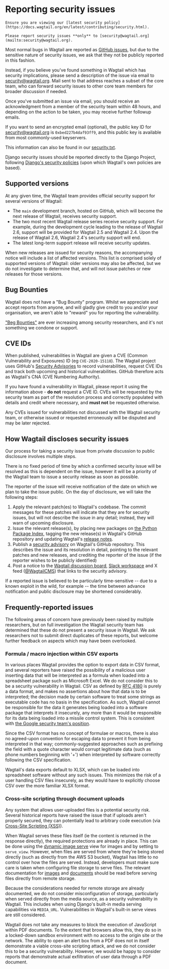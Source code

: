 # Reporting security issues

```{warning}
Ensure you are viewing our [latest security policy](https://docs.wagtail.org/en/latest/contributing/security.html).
```

```{note}
Please report security issues **only** to [security@wagtail.org](mailto:security@wagtail.org).
```

Most normal bugs in Wagtail are reported as [GitHub issues](https://github.com/wagtail/wagtail/issues), but due to the sensitive nature of security issues, we ask that they not be publicly reported in this fashion.

Instead, if you believe you've found something in Wagtail which has security implications, please send a description of the issue via email to <security@wagtail.org>.
Mail sent to that address reaches a subset of the core team, who can forward security issues to other core team members for broader discussion if needed.

Once you've submitted an issue via email, you should receive an acknowledgment from a member of the security team within 48 hours, and depending on the action to be taken, you may receive further followup emails.

If you want to send an encrypted email (optional), the public key ID for <security@wagtail.org> is `0xbed227b4daf93ff9`, and this public key is available from most commonly-used keyservers.

This information can also be found in our [security.txt](https://wagtail.org/.well-known/security.txt).

Django security issues should be reported directly to the Django Project, following [Django's security policies](inv:django#internals/security) (upon which Wagtail's own policies are based).

## Supported versions

At any given time, the Wagtail team provides official security support for several versions of Wagtail:

-   The `main` development branch, hosted on GitHub, which will become the next release of Wagtail, receives security support.
-   The two most recent Wagtail release series receive security support.
    For example, during the development cycle leading to the release of
    Wagtail 2.6, support will be provided for Wagtail 2.5 and Wagtail 2.4. Upon the release of Wagtail 2.6, Wagtail 2.4's security support will end.
-   The latest long-term support release will receive security updates.

When new releases are issued for security reasons, the accompanying notice will include a list of affected versions.
This list is comprised solely of supported versions of Wagtail: older versions may also be affected, but we do not investigate to determine that, and will not issue patches or new releases for those versions.

## Bug Bounties

Wagtail does not have a "Bug Bounty" program. Whilst we appreciate and accept reports from anyone, and will gladly give credit to you and/or your organisation, we aren't able to "reward" you for reporting the vulnerability.

["Beg Bounties"](https://www.troyhunt.com/beg-bounties/) are ever increasing among security researchers, and it's not something we condone or support.

## CVE IDs

When published, vulnerabilities in Wagtail are given a CVE (Common Vulnerability and Exposures) ID (eg `CVE-2020-15118`). The Wagtail project uses GitHub's [Security Advisories](https://github.com/wagtail/wagtail/security/advisories) to record vulnerabilities, request CVE IDs and track both upcoming and historical vulnerabilities. GitHub therefore acts as Wagtail's CNA (CVE Numbering Authority).

If you have found a vulnerability in Wagtail, please report it using the information above - **do not** request a CVE ID. CVEs will be requested by the security team as part of the resolution process and correctly populated with details and credit where necessary, and **must not** be requested otherwise.

Any CVEs issued for vulnerabilities not discussed with the Wagtail security team, or otherwise issued or requested erroneously will be disputed and may be later rejected.

## How Wagtail discloses security issues

Our process for taking a security issue from private discussion to public disclosure involves multiple steps.

There is no fixed period of time by which a confirmed security issue will be resolved as this is dependent on the issue, however it will be a priority of the Wagtail team to issue a security release as soon as possible.

The reporter of the issue will receive notification of the date on which we plan to take the issue public.
On the day of disclosure, we will take the following steps:

1. Apply the relevant patch(es) to Wagtail's codebase.
   The commit messages for these patches will indicate that they are for security issues, but will not describe the issue in any detail; instead, they will warn of upcoming disclosure.
2. Issue the relevant release(s), by placing new packages on [the Python Package Index](https://pypi.org/project/wagtail/), tagging the new release(s) in Wagtail's GitHub repository and updating Wagtail's [release notes](../releases/index).
3. Publish a [security advisory](https://github.com/wagtail/wagtail/security/advisories?state=published) on Wagtail's GitHub repository. This describes the issue and its resolution in detail, pointing to the relevant patches and new releases, and crediting the reporter of the issue (if the reporter wishes to be publicly identified)
4. Post a notice to the [Wagtail discussion board](https://github.com/wagtail/wagtail/discussions), [Slack workspace](https://wagtail.org/slack/) and X feed ([\@WagtailCMS](https://x.com/wagtailcms)) that links to the security advisory.

If a reported issue is believed to be particularly time-sensitive -- due to a known exploit in the wild, for example -- the time between advance notification and public disclosure may be shortened considerably.

## Frequently-reported issues

The following areas of concern have previously been raised by multiple researchers, but on full investigation the Wagtail security team has determined that these do not present a security issue in Wagtail. We ask researchers not to submit direct duplicates of these reports, but welcome further feedback on aspects which may have been overlooked.

### Formula / macro injection within CSV exports

In various places Wagtail provides the option to export data in CSV format, and several reporters have raised the possibility of a malicious user inserting data that will be interpreted as a formula when loaded into a spreadsheet package such as Microsoft Excel. We do not consider this to be a security vulnerability in Wagtail. CSV as defined by [RFC 4180](https://datatracker.ietf.org/doc/html/rfc4180) is purely a data format, and makes no assertions about how that data is to be interpreted; the decision made by certain software to treat some strings as executable code has no basis in the specification. As such, Wagtail cannot be responsible for the data it generates being loaded into a software package that interprets it insecurely, any more than it would be responsible for its data being loaded into a missile control system. This is consistent with [the Google security team's position](https://sites.google.com/site/bughunteruniversity/nonvuln/csv-excel-formula-injection).

Since the CSV format has no concept of formulae or macros, there is also no agreed-upon convention for escaping data to prevent it from being interpreted in that way; commonly-suggested approaches such as prefixing the field with a quote character would corrupt legitimate data (such as phone numbers beginning with '+') when interpreted by software correctly following the CSV specification.

Wagtail's data exports default to XLSX, which can be loaded into spreadsheet software without any such issues. This minimizes the risk of a user handling CSV files insecurely, as they would have to explicitly choose CSV over the more familiar XLSX format.

### Cross-site scripting through document uploads

Any system that allows user-uploaded files is a potential security risk. Several historical reports have raised the issue that if uploads aren't properly secured, they can potentially lead to arbitrary code execution (via [Cross-Site Scripting (XSS)](https://owasp.org/www-community/attacks/xss/)).

When Wagtail serves these files itself (ie the content is returned in the response directly), the required protections are already in place. This can be done using the [dynamic image serve](using_images_outside_wagtail) view for images and by setting [](wagtaildocs_serve_method) to `serve_view`. However, when files are served from where they're being stored directly (such as directly from the AWS S3 bucket), Wagtail has little to no control over how the files are served. Instead, developers must make sure care is taken when configuring file storage to serve files. The relevant documentation for [images](svg_security_considerations) and [documents](documents_security_considerations) should be read before serving files directly from remote storage.

Because the considerations needed for remote storage are already documented, we do not consider misconfiguration of storage, particularly when served directly from the media source, as a security vulnerability in Wagtail. This includes when using Django's built-in media serving capabilities via `MEDIA_URL`. Vulnerabilities in Wagtail's built-in serve views are still considered.

Wagtail does not take any measures to block the execution of JavaScript within PDF documents. To the extent that browsers allow this, they do so in a locked-down sandbox environment with no access to the origin site or the network. The ability to open an alert box from a PDF does not in itself demonstrate a viable cross-site scripting attack, and we do not consider this to be a security vulnerability. However, we would be happy to consider reports that demonstrate actual exfiltration of user data through a PDF document.
